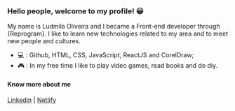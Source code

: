 ### Hello people, welcome to my profile! &#128512;

<!--
**Ludmila-Oliveira/ludmila-oliveira** is a ✨ _special_ ✨ repository because its `README.md` (this file) appears on your GitHub profile. -->
 My name is Ludmila Oliveira and I became a Front-end developer through {Reprogram}. I like to learn new technologies related to my area and to meet new people and cultures.

- &#128187; : Github, HTML, CSS, JavaScript, ReactJS and CorelDraw;
- &#127918; : In my free time I like to play video games, read books and do diy.

#### Know more about me

[Linkedin](www.linkedin.com/in/ludmila-p-oliveira) | [Netlify](https://app.netlify.com/teams/ludsh220/overview)



